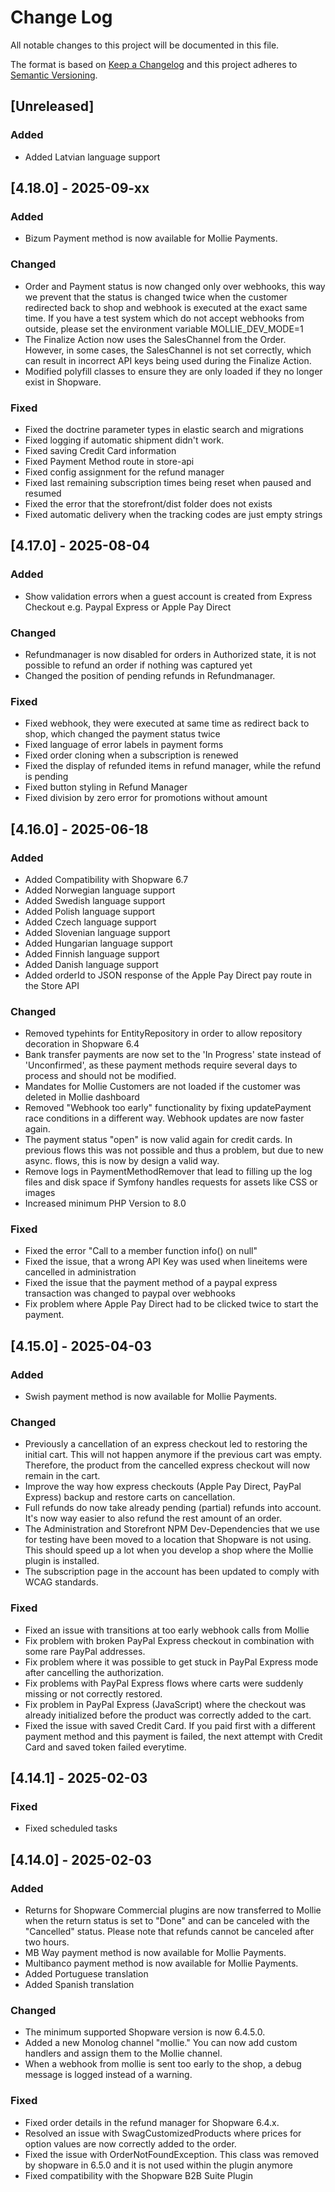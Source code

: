 # Change Log
All notable changes to this project will be documented in this file.

The format is based on [Keep a Changelog](http://keepachangelog.com/)
and this project adheres to [Semantic Versioning](http://semver.org/).

## [Unreleased]
### Added
- Added Latvian language support

## [4.18.0] - 2025-09-xx
### Added
- Bizum Payment method is now available for Mollie Payments.

### Changed
- Order and Payment status is now changed only over webhooks, this way we prevent that the status is changed twice when the customer redirected back to shop and webhook is executed at the exact same time. If you have a test system which do not accept webhooks from outside, please set the environment variable MOLLIE_DEV_MODE=1
- The Finalize Action now uses the SalesChannel from the Order. However, in some cases, the SalesChannel is not set correctly, which can result in incorrect API keys being used during the Finalize Action.
- Modified polyfill classes to ensure they are only loaded if they no longer exist in Shopware.

### Fixed
- Fixed the doctrine parameter types in elastic search and migrations
- Fixed logging if automatic shipment didn't work. 
- Fixed saving Credit Card information
- Fixed Payment Method route in store-api
- Fixed config assignment for the refund manager
- Fixed last remaining subscription times being reset when paused and resumed 
- Fixed the error that the storefront/dist folder does not exists
- Fixed automatic delivery when the tracking codes are just empty strings

## [4.17.0] - 2025-08-04
### Added
- Show validation errors when a guest account is created from Express Checkout e.g. Paypal Express or Apple Pay Direct

### Changed
- Refundmanager is now disabled for orders in Authorized state, it is not possible to refund an order if nothing was captured yet
- Changed the position of pending refunds in Refundmanager.

### Fixed
- Fixed webhook, they were executed at same time as redirect back to shop, which changed the payment status twice
- Fixed language of error labels in payment forms
- Fixed order cloning when a subscription is renewed
- Fixed the display of refunded items in refund manager, while the refund is pending
- Fixed button styling in Refund Manager
- Fixed division by zero error for promotions without amount

## [4.16.0] - 2025-06-18

### Added
- Added Compatibility with Shopware 6.7
- Added Norwegian language support
- Added Swedish language support
- Added Polish language support
- Added Czech language support
- Added Slovenian language support
- Added Hungarian language support
- Added Finnish language support
- Added Danish language support
- Added orderId to JSON response of the Apple Pay Direct pay route in the Store API 

### Changed
- Removed typehints for EntityRepository in order to allow repository decoration in Shopware 6.4
- Bank transfer payments are now set to the 'In Progress' state instead of 'Unconfirmed', as these payment methods require several days to process and should not be modified.
- Mandates for Mollie Customers are not loaded if the customer was deleted in Mollie dashboard
- Removed "Webhook too early" functionality by fixing updatePayment race conditions in a different way. Webhook updates are now faster again.
- The payment status "open" is now valid again for credit cards. In previous flows this was not possible and thus a problem, but due to new async. flows, this is now by design a valid way.
- Remove logs in PaymentMethodRemover that lead to filling up the log files and disk space if Symfony handles requests for assets like CSS or images
- Increased minimum PHP Version to 8.0

### Fixed
- Fixed the error "Call to a member function info() on null"
- Fixed the issue, that a wrong API Key was used when lineitems were cancelled in administration
- Fixed the issue that the payment method of a paypal express transaction was changed to paypal over webhooks
- Fix problem where Apple Pay Direct had to be clicked twice to start the payment.

## [4.15.0] - 2025-04-03

### Added
- Swish payment method is now available for Mollie Payments.

### Changed
- Previously a cancellation of an express checkout led to restoring the initial cart. This will not happen anymore if the previous cart was empty. Therefore, the product from the cancelled express checkout will now remain in the cart.
- Improve the way how express checkouts (Apple Pay Direct, PayPal Express) backup and restore carts on cancellation.
- Full refunds do now take already pending (partial) refunds into account. It's now way easier to also refund the rest amount of an order.
- The Administration and Storefront NPM Dev-Dependencies that we use for testing have been moved to a location that Shopware is not using. This should speed up a lot when you develop a shop where the Mollie plugin is installed. 
- The subscription page in the account has been updated to comply with WCAG standards.

### Fixed
- Fixed an issue with transitions at too early webhook calls from Mollie
- Fix problem with broken PayPal Express checkout in combination with some rare PayPal addresses.
- Fix problem where it was possible to get stuck in PayPal Express mode after cancelling the authorization.
- Fix problems with PayPal Express flows where carts were suddenly missing or not correctly restored.
- Fix problem in PayPal Express (JavaScript) where the checkout was already initialized before the product was correctly added to the cart.
- Fixed the issue with saved Credit Card. If you paid first with a different payment method and this payment is failed, the next attempt with Credit Card and saved token failed everytime.

## [4.14.1] - 2025-02-03

### Fixed
- Fixed scheduled tasks

## [4.14.0] - 2025-02-03
### Added
- Returns for Shopware Commercial plugins are now transferred to Mollie when the return status is set to "Done" and can be canceled with the "Cancelled" status. Please note that refunds cannot be canceled after two hours.
- MB Way payment method is now available for Mollie Payments.
- Multibanco payment method is now available for Mollie Payments.
- Added Portuguese translation
- Added Spanish translation

### Changed

- The minimum supported Shopware version is now 6.4.5.0.
- Added a new Monolog channel "mollie." You can now add custom handlers and assign them to the Mollie channel.
- When a webhook from mollie is sent too early to the shop, a debug message is logged instead of a warning.

### Fixed

- Fixed order details in the refund manager for Shopware 6.4.x.
- Resolved an issue with SwagCustomizedProducts where prices for option values are now correctly added to the order.
- Fixed the issue with OrderNotFoundException. This class was removed by shopware in 6.5.0 and it is not used within the plugin anymore
- Fixed compatibility with the Shopware B2B Suite Plugin
